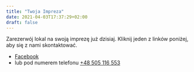```yaml
---
title: "Twoja Impreza"
date: 2021-04-03T17:37:29+02:00
draft: false
---
```


Zarezerwój lokal na swoją imprezę już dzisiaj. Kliknij jeden z linków poniżej,
aby się z nami skontaktować.

 - [Facebook](https://www.facebook.com/VIP-House-108273610776978/)
 - lub pod numerem telefonu [+48 505 116 553](tel:+48505116553)
 
